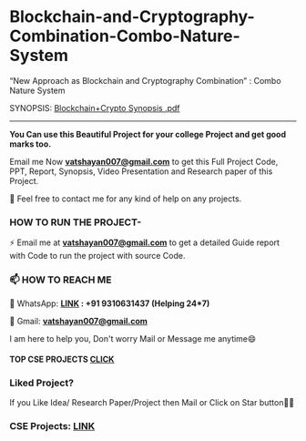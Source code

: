# Blockchain-and-Cryptography-Combination-Combo-Nature-System
“New Approach as Blockchain and Cryptography Combination” : Combo Nature System

SYNOPSIS: [Blockchain+Crypto Synopsis .pdf](https://github.com/Vatshayan/Blockchain-and-Cryptography-Combination-Combo-Nature-System/files/7179447/Blockchain%2BCrypto.Synopsis.pdf)

------------------------

**You Can use this Beautiful Project for your college Project and get good marks too.**

Email me Now **vatshayan007@gmail.com** to get this Full Project Code, PPT, Report, Synopsis, Video Presentation and Research paper of this Project.

💌 Feel free to contact me for any kind of help on any projects.
 
### HOW TO RUN THE PROJECT-
⚡ Email me at **vatshayan007@gmail.com** to get a detailed Guide report with Code to run the project with source Code.

### 📫 HOW TO REACH ME 

💬 WhatsApp: **[LINK](https://wa.me/message/CHWN2AHCPMAZK1) : +91 9310631437 (Helping 24*7)**

💬 Gmail: **vatshayan007@gmail.com**

I am here to help you, Don't worry Mail or Message me anytime😄

#### TOP CSE PROJECTS [CLICK](https://www.cse-projects.com)

### Liked Project?
If you Like Idea/ Research Paper/Project then Mail or Click on Star button🙏🏻

### CSE Projects: [LINK](https://www.cse-projects.com)
